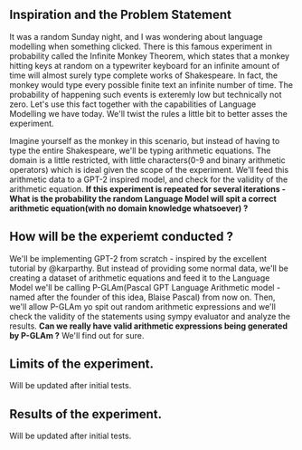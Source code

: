 ## Inspiration and the Problem Statement
It was a random Sunday night, and I was wondering about language modelling when something clicked. There is this famous experiment in probability called the Infinite Monkey Theorem, which states that a monkey hitting keys at random on a typewriter keyboard for an infinite amount of time will almost surely type complete works of Shakespeare. In fact, the monkey would type every possible finite text an infinite number of time. The probability of happening such events is exteremly low but technically not zero. Let's use this fact together with the capabilities of Language Modelling we have today. We'll twist the rules a little bit to better asses the experiment.

Imagine yourself as the monkey in this scenario, but instead of having to type the entire Shakespeare, we'll be typing arithmetic equations. The domain is a little restricted, with little characters(0-9 and binary arithmetic operators) which is ideal given the scope of the experiment. We'll feed this arithmetic data to a GPT-2 inspired model, and check for the validity of the arithmetic equation. **If this experiment is repeated for several iterations - What is the probability the random Language Model will spit a correct arithmetic equation(with no domain knowledge whatsoever) ?**

## How will be the experiemt conducted ?
We'll be implementing GPT-2 from scratch - inspired by the excellent tutorial by @karparthy. But instead of providing some normal data, we'll be creating a dataset of arithmetic equations and feed it to the Language Model we'll be calling P-GLAm(Pascal GPT Language Arithmetic model - named after the founder of this idea, Blaise Pascal) from now on. Then, we'll allow P-GLAm yo spit out random arithmetic expressions and we'll check the validity of the statements using sympy evaluator and analyze the results. **Can we really have valid arithmetic expressions being generated by P-GLAm ?** We'll find out for sure.

## Limits of the experiment.
Will be updated after initial tests.

## Results of the experiment.
Will be updated after initial tests.
